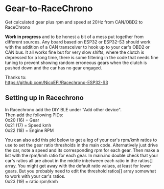 # Gear-to-RaceChrono
Get calculated gear plus rpm and speed at 20Hz from CAN/OBD2 to RaceChrono
  
**Work in progress** and to be honest a bit of a mess put together from different sources. Any board based on ESP32 or ESP32-S3 should work with the addition of a CAN transceiver to hook up to your car's OBD2 or CAN bus. It all works fine but for very slow shifts, where the clutch is depressed for a long time, there is some filtering in the code that needs fine tuning to prevent showing random erroneous gears when the clutch is pushed down and the car has no gear engaged. 
  
Thanks to:  
https://github.com/NicoEFI/Racechrono-ESP32-S3  
  
##  Setting up in Racechrono  

In Racechrono add the DIY BLE under "Add other device".    
Then add the following PIDs:  
0x20 (16) = Gear  
0x21 (17) = Speed kmh  
0x22 (18) = Engine RPM  
  
You can also add this pid below to get a log of your car's rpm/kmh ratios to use to set the gear ratio thresholds in the main code. Alternatively just drive the car, note a speed and its corresponding rpm for each gear. Then make a list with the rpm/kmh ratio for each gear. In main.ino double check that your car's ratios all are about in the middle inbetween each ratio in the ratios[] array. You might get away with the default ratio values, at least for lower gears. But you probably need to edit the threshold ratios[] array somewhat to work with your car's ratios.  
0x23 (19) = ratio rpm/kmh  

